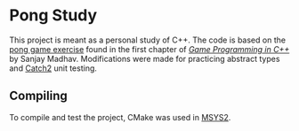 # Pong Study

This project is meant as a personal study of C++. The code is based on the [pong game exercise](https://github.com/gameprogcpp/code/tree/master/Chapter01) found in the first chapter of [*Game Programming in C++*](https://www.pearson.com/us/higher-education/program/Madhav-Game-Programming-in-C-Creating-3-D-Games/PGM1102283.html) by Sanjay Madhav. Modifications were made for practicing abstract types and [Catch2](https://github.com/catchorg/Catch2) unit testing.

## Compiling

To compile and test the project, CMake was used in [MSYS2](https://www.msys2.org/).
